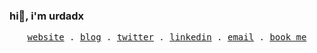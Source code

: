 ### hi👋, i'm urdadx
<p align="center">
  <samp>
    <a href="https://urdadx.vercel.app/">website</a> .
    <a href="https://urdadx.vercel.app/posts">blog</a> .
    <a href="https://twitter.com/NerdyProgramme2">twitter</a> . 
    <a href="https://www.linkedin.com/in/abdul-abass/">linkedin</a> .
    <a href="mailto:abassabdulwahab3@gmail.com">email</a> .
    <a href="https://cal.com/urdadx">book me</a>   

  </samp>
</p>
